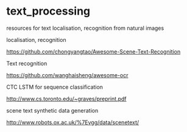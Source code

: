 # text_processing 
resources for text localisation, recognition from natural images

localisation, recognition

https://github.com/chongyangtao/Awesome-Scene-Text-Recognition





Text recognition

https://github.com/wanghaisheng/awesome-ocr




CTC LSTM for sequence classification

http://www.cs.toronto.edu/~graves/preprint.pdf



scene text synthetic data generation

http://www.robots.ox.ac.uk/%7Evgg/data/scenetext/
